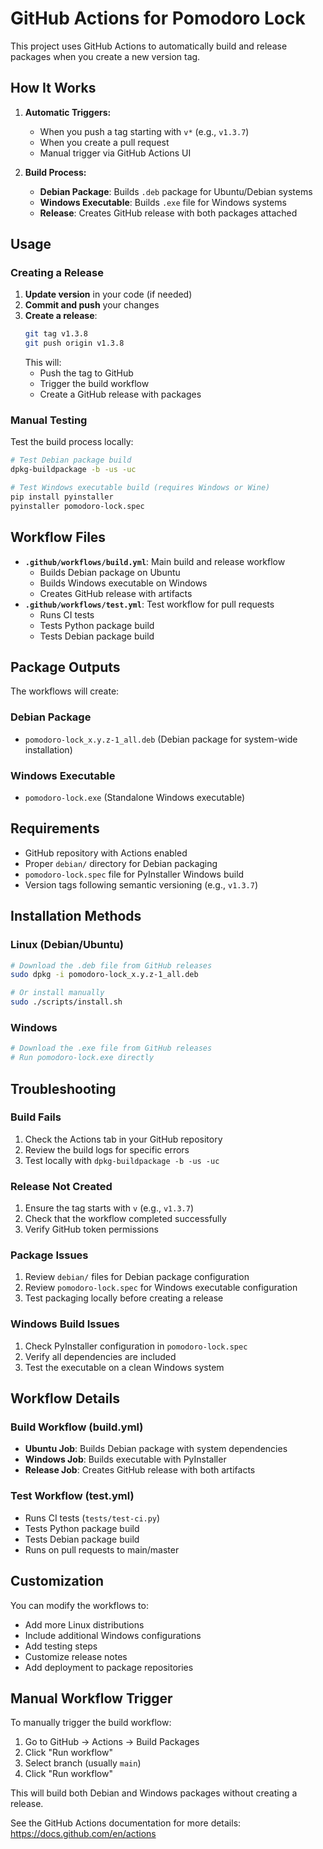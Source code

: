# GitHub Actions for Pomodoro Lock

This project uses GitHub Actions to automatically build and release packages when you create a new version tag.

## How It Works

1. **Automatic Triggers:**
   - When you push a tag starting with `v*` (e.g., `v1.3.7`)
   - When you create a pull request
   - Manual trigger via GitHub Actions UI

2. **Build Process:**
   - **Debian Package**: Builds `.deb` package for Ubuntu/Debian systems
   - **Windows Executable**: Builds `.exe` file for Windows systems
   - **Release**: Creates GitHub release with both packages attached

## Usage

### Creating a Release

1. **Update version** in your code (if needed)
2. **Commit and push** your changes
3. **Create a release**:
   ```bash
   git tag v1.3.8
   git push origin v1.3.8
   ```
   This will:
   - Push the tag to GitHub
   - Trigger the build workflow
   - Create a GitHub release with packages

### Manual Testing

Test the build process locally:
```bash
# Test Debian package build
dpkg-buildpackage -b -us -uc

# Test Windows executable build (requires Windows or Wine)
pip install pyinstaller
pyinstaller pomodoro-lock.spec
```

## Workflow Files

- **`.github/workflows/build.yml`**: Main build and release workflow
  - Builds Debian package on Ubuntu
  - Builds Windows executable on Windows
  - Creates GitHub release with artifacts
- **`.github/workflows/test.yml`**: Test workflow for pull requests
  - Runs CI tests
  - Tests Python package build
  - Tests Debian package build

## Package Outputs

The workflows will create:

### Debian Package
- `pomodoro-lock_x.y.z-1_all.deb` (Debian package for system-wide installation)

### Windows Executable
- `pomodoro-lock.exe` (Standalone Windows executable)

## Requirements

- GitHub repository with Actions enabled
- Proper `debian/` directory for Debian packaging
- `pomodoro-lock.spec` file for PyInstaller Windows build
- Version tags following semantic versioning (e.g., `v1.3.7`)

## Installation Methods

### Linux (Debian/Ubuntu)
```bash
# Download the .deb file from GitHub releases
sudo dpkg -i pomodoro-lock_x.y.z-1_all.deb

# Or install manually
sudo ./scripts/install.sh
```

### Windows
```bash
# Download the .exe file from GitHub releases
# Run pomodoro-lock.exe directly
```

## Troubleshooting

### Build Fails
1. Check the Actions tab in your GitHub repository
2. Review the build logs for specific errors
3. Test locally with `dpkg-buildpackage -b -us -uc`

### Release Not Created
1. Ensure the tag starts with `v` (e.g., `v1.3.7`)
2. Check that the workflow completed successfully
3. Verify GitHub token permissions

### Package Issues
1. Review `debian/` files for Debian package configuration
2. Review `pomodoro-lock.spec` for Windows executable configuration
3. Test packaging locally before creating a release

### Windows Build Issues
1. Check PyInstaller configuration in `pomodoro-lock.spec`
2. Verify all dependencies are included
3. Test the executable on a clean Windows system

## Workflow Details

### Build Workflow (build.yml)
- **Ubuntu Job**: Builds Debian package with system dependencies
- **Windows Job**: Builds executable with PyInstaller
- **Release Job**: Creates GitHub release with both artifacts

### Test Workflow (test.yml)
- Runs CI tests (`tests/test-ci.py`)
- Tests Python package build
- Tests Debian package build
- Runs on pull requests to main/master

## Customization

You can modify the workflows to:
- Add more Linux distributions
- Include additional Windows configurations
- Add testing steps
- Customize release notes
- Add deployment to package repositories

## Manual Workflow Trigger

To manually trigger the build workflow:
1. Go to GitHub → Actions → Build Packages
2. Click "Run workflow"
3. Select branch (usually `main`)
4. Click "Run workflow"

This will build both Debian and Windows packages without creating a release.

See the GitHub Actions documentation for more details: https://docs.github.com/en/actions 
